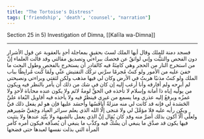 ```yaml
---
title: "The Tortoise's Distress"
tags: ['friendship', 'death', 'counsel', "narration"]
---
```


 Section 25 in 5) Investigation of Dimna, [[Kalīla wa-Dimna]]

---
فسجد دمنة للملك وقال أيها الملك لستَ بحقيقٍ بمعاجلة أحدٍ بالعقوبة عن قول الأشرار دون الفحص والتثبُّت وإني لواثقٌ عن فحصك ببراءتي وتصديق مقالتي وقد قالت العلماء إنَّ من استخرج النار من الحجر  وهي كامِنَةٌ فيه  كالقادر أن يستخرج بالفحص وطول البحث ما خفيَ عليه من الأمور ولو كنتُ مُجرمًا سرَّني تركُك التفتيش عنِّي ولَمَا كُنت مُرابِطًا بباب الملك ولو كنتُ مذنبًا هربتُ في الأرض وكان لي فيها مذهب ولكن  لثقتي وبراءتي ونصيحتي  لم أبرحه ولم أفارقه وأنا أرغب إليه  إن كان في شك من ذلك  أن يأمر بالنظر فيه ويكون من يولِّيه إياه ذا أمانة وإسلام لا تأخذه في الحقِّ لومةُ لائم ولا يكون عنده محاباة لأحدٍ ولا غمزُه ويرفعُ إليه عذري وما يسمع من غيري فينظرُ فيه ولا يأخذه فيه أقاويل البُغاة عليَّ الحَسَدة لي فإنه قد كانت لي منه منزلةٌ أنافَسُها وأُحسَد عليها فإن هو لم يفعل ذلك فيَّ ويكن رأيه عليه فلا مؤمَّلَ لي ولا مَنجى إلَّا الله الذي يعلم سرائر العباد وخِفيَّ ضَمِيرهم  ولعلِّي ألَّا أكون بذلك أضرَّ منه وقد كان يُقال إنَّ الذي يعمل بالشبهة ولا يتَّئِد عندها ولا يتثبت فيها يكون قد صدَّق ما ينبغي أن يشُكَّ فيه وكذَّب ما ينبغي أن يُصدِّقه فيكون أمره كأمر المرأة التي بذلت نفسها لعبدها حتى فضحها
